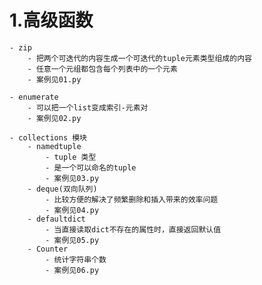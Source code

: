 # 1.高级函数 
	- zip
		- 把两个可迭代的内容生成一个可迭代的tuple元素类型组成的内容
		- 任意一个元组都包含每个列表中的一个元素
		- 案例见01.py

	- enumerate 
		- 可以把一个list变成索引-元素对
		- 案例见02.py

	- collections 模块
	 	- namedtuple
	 		- tuple 类型
	 		- 是一个可以命名的tuple
	 		- 案例见03.py
	 	- deque(双向队列)
	 		- 比较方便的解决了频繁删除和插入带来的效率问题
	 		- 案例见04.py
		- defaultdict
			- 当直接读取dict不存在的属性时，直接返回默认值
			- 案例见05.py
		- Counter
			- 统计字符串个数
			- 案例见06.py
